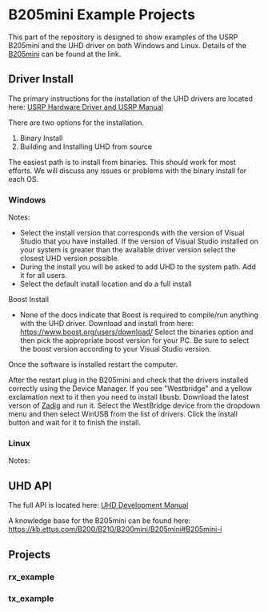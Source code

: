 # B205mini Example Projects
This part of the repository is designed to show examples of the USRP B205mini and the UHD driver on both Windows and Linux.  Details of the [B205mini](https://www.ettus.com/all-products/usrp-b205mini-i/) can be found at the link.

## Driver Install
The primary instructions for the installation of the UHD drivers are located here: [USRP Hardware Driver and USRP Manual](https://files.ettus.com/manual/index.html)

There are two options for the installation.
1. Binary Install
2. Building and Installing UHD from source

The easiest path is to install from binaries.  This should work for most efforts.  We will discuss any issues or problems with the binary install for each OS.

### Windows
Notes:
- Select the install version that corresponds with the version of Visual Studio that you have installed.  If the version of Visual Studio installed on your system is greater than the available driver version select the closest UHD version possible.
- During the install you will be asked to add UHD to the system path.  Add it for all users.
- Select the default install location and do a full install

Boost Install
- None of the docs indicate that Boost is required to compile/run anything with the UHD driver.  Download and install from here: https://www.boost.org/users/download/  Select the binaries option and then pick the appropriate boost version for your PC.  Be sure to select the boost version according to your Visual Studio version.

Once the software is installed restart the computer.

After the restart plug in the B205mini and check that the drivers installed correctly using the Device Manager.  If you see "Westbridge" and a yellow exclamation next to it then you need to install libusb.  Download the latest verson of [Zadig](https://github.com/pbatard/libwdi/releases/) and run it.  Select the WestBridge device from the dropdown menu and then select WinUSB from the list of drivers.  Click the install button and wait for it to finish the install.

### Linux
Notes:


## UHD API
The full API is located here: [UHD Development Manual](https://files.ettus.com/manual/page_uhd.html)

A knowledge base for the B205mini can be found here: https://kb.ettus.com/B200/B210/B200mini/B205mini#B205mini-i

## Projects

### rx_example

### tx_example



